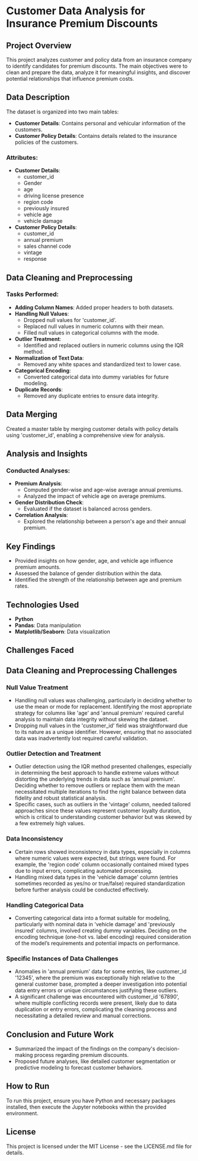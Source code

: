 # Customer Data Analysis for Insurance Premium Discounts

## Project Overview
This project analyzes customer and policy data from an insurance company to identify candidates for premium discounts. The main objectives were to clean and prepare the data, analyze it for meaningful insights, and discover potential relationships that influence premium costs.

## Data Description
The dataset is organized into two main tables:
- **Customer Details**: Contains personal and vehicular information of the customers.
- **Customer Policy Details**: Contains details related to the insurance policies of the customers.

### Attributes:
- **Customer Details**:
  - customer_id
  - Gender
  - age
  - driving license presence
  - region code
  - previously insured
  - vehicle age
  - vehicle damage
- **Customer Policy Details**:
  - customer_id
  - annual premium
  - sales channel code
  - vintage
  - response

## Data Cleaning and Preprocessing
### Tasks Performed:
- **Adding Column Names**: Added proper headers to both datasets.
- **Handling Null Values**:
  - Dropped null values for 'customer_id'.
  - Replaced null values in numeric columns with their mean.
  - Filled null values in categorical columns with the mode.
- **Outlier Treatment**:
  - Identified and replaced outliers in numeric columns using the IQR method.
- **Normalization of Text Data**:
  - Removed any white spaces and standardized text to lower case.
- **Categorical Encoding**:
  - Converted categorical data into dummy variables for future modeling.
- **Duplicate Records**:
  - Removed any duplicate entries to ensure data integrity.

## Data Merging
Created a master table by merging customer details with policy details using 'customer_id', enabling a comprehensive view for analysis.

## Analysis and Insights
### Conducted Analyses:
- **Premium Analysis**:
  - Computed gender-wise and age-wise average annual premiums.
  - Analyzed the impact of vehicle age on average premiums.
- **Gender Distribution Check**:
  - Evaluated if the dataset is balanced across genders.
- **Correlation Analysis**:
  - Explored the relationship between a person's age and their annual premium.

## Key Findings
- Provided insights on how gender, age, and vehicle age influence premium amounts.
- Assessed the balance of gender distribution within the data.
- Identified the strength of the relationship between age and premium rates.

## Technologies Used
- **Python**
- **Pandas**: Data manipulation
- **Matplotlib/Seaborn**: Data visualization

## Challenges Faced
## Data Cleaning and Preprocessing Challenges

### Null Value Treatment
- Handling null values was challenging, particularly in deciding whether to use the mean or mode for replacement. Identifying the most appropriate strategy for columns like 'age' and 'annual premium' required careful analysis to maintain data integrity without skewing the dataset.
- Dropping null values in the 'customer_id' field was straightforward due to its nature as a unique identifier. However, ensuring that no associated data was inadvertently lost required careful validation.

### Outlier Detection and Treatment
- Outlier detection using the IQR method presented challenges, especially in determining the best approach to handle extreme values without distorting the underlying trends in data such as 'annual premium'. Deciding whether to remove outliers or replace them with the mean necessitated multiple iterations to find the right balance between data fidelity and robust statistical analysis.
- Specific cases, such as outliers in the 'vintage' column, needed tailored approaches since these values represent customer loyalty duration, which is critical to understanding customer behavior but was skewed by a few extremely high values.

### Data Inconsistency
- Certain rows showed inconsistency in data types, especially in columns where numeric values were expected, but strings were found. For example, the 'region code' column occasionally contained mixed types due to input errors, complicating automated processing.
- Handling mixed data types in the 'vehicle damage' column (entries sometimes recorded as yes/no or true/false) required standardization before further analysis could be conducted effectively.

### Handling Categorical Data
- Converting categorical data into a format suitable for modeling, particularly with nominal data in 'vehicle damage' and 'previously insured' columns, involved creating dummy variables. Deciding on the encoding technique (one-hot vs. label encoding) required consideration of the model’s requirements and potential impacts on performance.

### Specific Instances of Data Challenges
- Anomalies in 'annual premium' data for some entries, like customer_id '12345', where the premium was exceptionally high relative to the general customer base, prompted a deeper investigation into potential data entry errors or unique circumstances justifying these outliers.
- A significant challenge was encountered with customer_id '67890', where multiple conflicting records were present, likely due to data duplication or entry errors, complicating the cleaning process and necessitating a detailed review and manual corrections.

## Conclusion and Future Work
- Summarized the impact of the findings on the company's decision-making process regarding premium discounts.
- Proposed future analyses, like detailed customer segmentation or predictive modeling to forecast customer behaviors.

## How to Run
To run this project, ensure you have Python and necessary packages installed, then execute the Jupyter notebooks within the provided environment.

## License
This project is licensed under the MIT License - see the LICENSE.md file for details.
